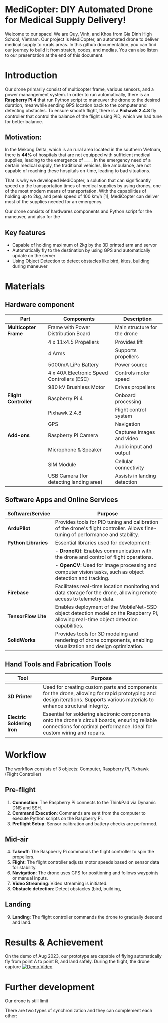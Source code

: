 # MediCopter: DIY Automated Drone for Medical Supply Delivery!

Welcome to our space! We are Quy, Vinh, and Khoa from Gia Dinh High School, Vietnam. Our project is MediCopter, an automated drone to deliver medical supply to rurals areas. In this github documentation, you can find our journey to build it from stratch, codes, and medias. You can also listen to our presentation at the end of this document.
# Introduction
Our drone primarily consist of multicopter frame, various sensors, and a power manangement system. In order to run automatically, there is an **Raspberry Pi 4** that run Python script to maneuver the drone to the desired duration, meanwhile sending GPS location back to the computer and detecting obstacles. To ensure smooth flight, there is a **Pixhawk 2.4.8** fly controller that control the balance of the flight using PID, which we had tune for better balance.
## Motivation:
In the Mekong Delta, which is an rural area located in the southern Vietnam, there is **44%** of hospitals that are not equipped with sufficient medical supplies, leading to the emergence of ___ . In the emergency need of a certain medical supply, the traditional vehicles, like ambulance, are not capable of reaching these hospitals on-time, leading to bad situations.

That is why we developed MediCopter, a solution that can significantly speed up the transportation times of medical supplies by using drones, one of the most modern means of transportation. With the capabilities of holding up to 2kg, and peak speed of 100 km/h [1], MediCopter can deliver most of the supplies needed for an emergency.

Our drone consists of hardwares components and Python script for the maneuver, and also for the

## Key features

* Capable of holding maximum of 2kg by the 3D printed arm and servor
* Automatically fly to the destination by using GPS and automatically update on the server
 * Using Object Detection to detect obstacles like bird, kites, building during maneuver

# Materials

## Hardware component


| Part                   | Components                                 | Description                         |
|------------------------|--------------------------------------------|-------------------------------------|
| **Multicopter Frame**  | Frame with Power Distribution Board        | Main structure for the drone       |
|                        | 4 x 11x4.5 Propellers                       | Provides lift                       |
|                        | 4 Arms                                     | Supports propellers                 |
|                        | 5000mA LiPo Battery                         | Power source                       |
|                        | 4 x 40A Electronic Speed Controllers (ESC) | Controls motor speed                |
|                        | 980 kV Brushless Motor                      | Drives propellers                   |
| **Flight Controller**  | Raspberry Pi 4                              | Onboard processing                  |
|                        | Pixhawk 2.4.8                              | Flight control system               |
|                        | GPS                                         | Navigation                          |
| **Add-ons**            | Raspberry Pi Camera                         | Captures images and video           |
|                        | Microphone & Speaker                        | Audio input and output              |
|                        | SIM Module                                  | Cellular connectivity                |
|                        | USB Camera (for detecting landing area)    | Assists in landing detection        |

## Software Apps and Online Services

| Software/Service         | Purpose                                           |
|--------------------------|---------------------------------------------------|
| **ArduPilot**            | Provides tools for PID tuning and calibration of the drone's flight controller. Allows fine-tuning of performance and stability. |
| **Python Libraries**     | Essential libraries used for development:   |
|                          | - **DroneKit**: Enables communication with the drone and control of flight operations.  |
|                          | - **OpenCV**: Used for image processing and computer vision tasks, such as object detection and tracking. |
| **Firebase**             | Facilitates real-time location monitoring and data storage for the drone, allowing remote access to telemetry data. |
| **TensorFlow Lite**      | Enables deployment of the MobileNet-SSD object detection model on the Raspberry Pi, allowing real-time object detection capabilities. |
| **SolidWorks**           | Provides tools for 3D modeling and rendering of drone components, enabling visualization and design optimization. |


## Hand Tools and Fabrication Tools

| Tool                     | Purpose                                           |
|--------------------------|---------------------------------------------------|
| **3D Printer**           | Used for creating custom parts and components for the drone, allowing for rapid prototyping and design iterations. Supports various materials to enhance structural integrity. |
| **Electric Soldering Iron** | Essential for soldering electronic components onto the drone's circuit boards, ensuring reliable connections for optimal performance. Ideal for custom wiring and repairs. |

# Workflow
The workflow consists of 3 objects: Computer, Raspberry Pi, Pixhawk (Flight Controller)
## Pre-flight
1. **Connection**: The Raspberry Pi connects to the ThinkPad via Dynamic DNS and SSH. 
2. **Command Execution**: Commands are sent from the computer to execute Python scripts on the Raspberry Pi. 
3. **Preflight Setup**: Sensor calibration and battery checks are performed. 
## Mid-air
4. **Takeoff**: The Raspberry Pi commands the flight controller to spin the propellers. 
5. **Flight**: The flight controller adjusts motor speeds based on sensor data for stability. 
6. **Navigation**: The drone uses GPS for positioning and follows waypoints or manual inputs. 
7. **Video Streaming**: Video streaming is initiated. 
8. **Obstacle detection**: Detect obstacles (bird, building, 
## Landing
9. **Landing**: The flight controller commands the drone to gradually descend and land.
# Results & Achievement
On the demo of Aug 2023, our prototype are capable of flying automatically fly from point A to point B, and land safely. During the flight, the drone capture 
[![Demo Video](https://i9.ytimg.com/vi/fFvJMiPVbjM/mqdefault.jpg?sqp=CISw6rgG-oaymwEmCMACELQB8quKqQMa8AEB-AH-CYAC0AWKAgwIABABGFggYChlMA8=&rs=AOn4CLBPaGJSHRe4bsU5XvQq5_5CQ-QDAg)](https://www.youtube.com/watch?v=fFvJMiPVbjM)

# Further development

Our drone is still limit

There are two types of synchronization and they can complement each other:
